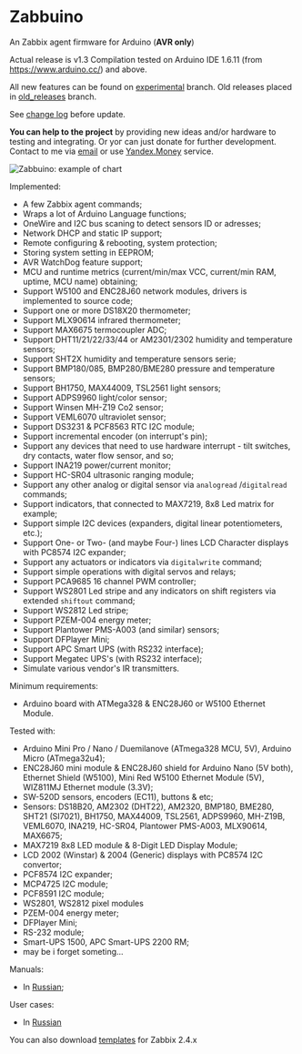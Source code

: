 # Zabbuino
An Zabbix agent firmware for Arduino (**AVR only**)

Actual release is v1.3 Compilation tested on Arduino IDE 1.6.11 (from https://www.arduino.cc/) and above.

All new features can be found on [experimental](https://github.com/zbx-sadman/Zabbuino/tree/experimental) branch. Old releases placed in [old_releases](https://github.com/zbx-sadman/Zabbuino/tree/old_releases) branch.

See [change log](https://github.com/zbx-sadman/Zabbuino/blob/master/ChangeLog.md) before update.

**You can help to the project** by providing new ideas and/or hardware to testing and integrating. Or yoг can just donate for further development. Contact to me via [email](mailto://zbx.sadman@gmail.com) or use 
[Yandex.Money](https://money.yandex.ru/to/410014475924637) service.

![Zabbuino: example of chart](https://cloud.githubusercontent.com/assets/12827470/20768231/30de116a-b74e-11e6-932f-09eb6f7712e3.png)

Implemented:
- A few Zabbix agent commands;
- Wraps a lot of Arduino Language functions;
- OneWire and I2C bus scaning to detect sensors ID or adresses;
- Network DHCP and static IP support;
- Remote configuring & rebooting, system protection;
- Storing system setting in EEPROM;
- AVR WatchDog feature support;
- MCU and runtime metrics (current/min/max VCC, current/min RAM, uptime, MCU name) obtaining;
- Support W5100 and ENC28J60 network modules, drivers is implemented to source code;
- Support one or more DS18X20 thermometer;
- Support MLX90614 infrared thermometer;
- Support MAX6675 termocoupler ADC;
- Support DHT11/21/22/33/44 or AM2301/2302 humidity and temperature sensors;
- Support SHT2X humidity and temperature sensors serie;
- Support BMP180/085, BMP280/BME280 pressure and temperature sensors;
- Support BH1750, MAX44009, TSL2561 light sensors;
- Support ADPS9960 light/color sensor;
- Support Winsen MH-Z19 Co2 sensor;
- Support VEML6070 ultraviolet sensor;
- Support DS3231 & PCF8563 RTC I2C module;
- Support incremental encoder (on interrupt's pin);
- Support any devices that need to use hardware interrupt - tilt switches, dry contacts, water flow sensor, and so;
- Support INA219 power/current monitor;
- Support HC-SR04 ultrasonic ranging module;
- Support any other analog or digital sensor via `analogread` /`digitalread` commands;
- Support indicators, that connected to MAX7219, 8x8 Led matrix for example;
- Support simple I2C devices (expanders, digital linear potentiometers, etc.);
- Support One- or Two- (and maybe Four-) lines LCD Character displays with PC8574 I2C expander;
- Support any actuators or indicators via `digitalwrite` command;
- Support simple operations with digital servos and relays;
- Support PCA9685 16 channel PWM controller;
- Support WS2801 Led stripe and any indicators on shift registers via extended `shiftout` command;
- Support WS2812 Led stripe;
- Support PZEM-004 energy meter;
- Support Plantower PMS-A003 (and similar) sensors;
- Support DFPlayer Mini;
- Support APC Smart UPS (with RS232 interface);
- Support Megatec UPS's (with RS232 interface);
- Simulate various vendor's IR transmitters.

Minimum requirements: 
- Arduino board with ATMega328 & ENC28J60 or W5100 Ethernet Module.

Tested with:
- Arduino Mini Pro / Nano / Duemilanove (ATmega328 MCU, 5V), Arduino Micro (ATmega32u4);
- ENC28J60 mini module & ENC28J60 shield for Arduino Nano (5V both), Ethernet Shield (W5100), Mini Red W5100 Ethernet Module (5V), WIZ811MJ Ethernet module (3.3V);
- SW-520D sensors, encoders (EC11), buttons & etc;
- Sensors: DS18B20, AM2302 (DHT22), AM2320, BMP180, BME280, SHT21 (SI7021), BH1750, MAX44009, TSL2561, ADPS9960, MH-Z19B, VEML6070, INA219,
HC-SR04, Plantower PMS-A003, MLX90614, MAX6675;
- MAX7219 8x8 LED module & 8-Digit LED Display Module; 
- LCD 2002 (Winstar) & 2004 (Generic) displays with PC8574 I2C convertor;
- PCF8574 I2C expander;
- MCP4725 I2C module;
- PCF8591 I2C module;
- WS2801, WS2812 pixel modules
- PZEM-004 energy meter;
- DFPlayer Mini;
- RS-232 module;
- Smart-UPS 1500, APC Smart-UPS 2200 RM;
- may be i forget someting...

Manuals:
- In [Russian](https://github.com/zbx-sadman/zabbuino/wiki/Zabbuino-in-Russian-(for-release-1.3.x));

User cases:
- In [Russian](https://github.com/zbx-sadman/Zabbuino/wiki/Zabbuino-User-Cases-in-Russian)

You can also download [templates](https://github.com/zbx-sadman/Zabbuino/tree/master/Zabbix_Templates) for Zabbix 2.4.x

